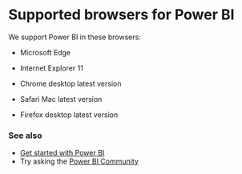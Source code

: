 <properties 
   pageTitle="Supported browsers for Power BI"
   description="Supported browsers for Power BI"
   services="powerbi" 
   documentationCenter="" 
   authors="maggiesMSFT" 
   manager="mblythe" 
   editor=""
   tags=""
   qualityFocus="no"
   qualityDate=""/>
 
<tags
   ms.service="powerbi"
   ms.devlang="NA"
   ms.topic="article"
   ms.tgt_pltfrm="NA"
   ms.workload="powerbi"
   ms.date="05/02/2016"
   ms.author="maggies"/>

# Supported browsers for Power BI  

We support Power BI in these browsers:

-   Microsoft Edge

-   Internet Explorer 11

-   Chrome desktop latest version

-   Safari Mac latest version

-   Firefox desktop latest version

### See also 
- [Get started with Power BI](powerbi-service-get-started.md) 
- Try asking the [Power BI Community](http://community.powerbi.com/)
